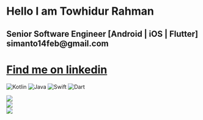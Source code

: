 <h1 align="left">Hello I am Towhidur Rahman</h1>
<h2 align="left">Senior Software Engineer [Android | iOS | Flutter]</br>simanto14feb@gmail.com</h2>

<h1><a href="https://www.linkedin.com/comm/mynetwork/discovery-see-all?usecase=PEOPLE_FOLLOWS&followMember=trsimanto" target="_blank">Find me on linkedin</a></h1>

![Kotlin](https://img.shields.io/badge/kotlin-%230095D5.svg?style=for-the-badge&logo=kotlin&logoColor=white) ![Java](https://img.shields.io/badge/java-%23ED8B00.svg?style=for-the-badge&logo=java&logoColor=white) ![Swift](https://img.shields.io/badge/swift-F54A2A?style=for-the-badge&logo=swift&logoColor=white) ![Dart](https://img.shields.io/badge/dart-%230175C2.svg?style=for-the-badge&logo=dart&logoColor=white)

![](https://github-readme-stats.vercel.app/api?username=trsimanto&hide_border=false&include_all_commits=false&count_private=true)<br/>
![](https://github-readme-streak-stats.herokuapp.com/?user=trsimanto&hide_border=false)<br/>
![](https://github-readme-stats.vercel.app/api/top-langs/?username=trsimanto&hide_border=false&include_all_commits=false&count_private=true&layout=compact)


